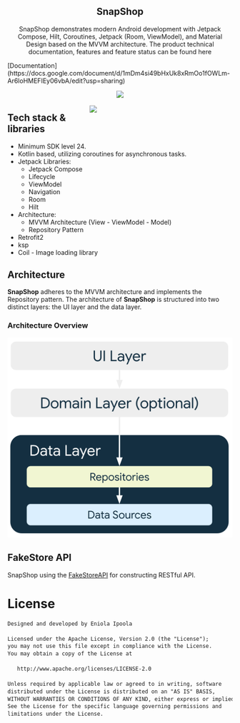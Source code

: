 <h2 align="center">SnapShop</h2>

<p align="center">  
SnapShop demonstrates modern Android development with Jetpack Compose, Hilt, Coroutines, Jetpack (Room, ViewModel), 
and Material Design based on the MVVM architecture. The product technical documentation, features and feature status can be found here
</p>
[Documentation](https://docs.google.com/document/d/1mDm4si49bHxUk8xRmOo1fOWLm-Ar6loHMEFIEy06vbA/edit?usp=sharing)

<p align="center">
<img src="previews/screenshot.png"/>
</p>

<img src="previews/preview.gif" align="right" width="320"/>

## Tech stack & libraries
- Minimum SDK level 24.
- Kotlin based, utilizing coroutines for asynchronous tasks.
- Jetpack Libraries:
    - Jetpack Compose
    - Lifecycle
    - ViewModel
    - Navigation 
    - Room
    - Hilt
- Architecture:
    - MVVM Architecture (View - ViewModel - Model)
    - Repository Pattern
- Retrofit2
- ksp
- Coil - Image loading library


## Architecture
**SnapShop** adheres to the MVVM architecture and implements the Repository pattern.
The architecture of **SnapShop** is structured into two distinct layers: the UI layer and the data layer. 

### Architecture Overview
![architecture](figure/image1.png)

## FakeStore API
SnapShop using the [FakeStoreAPI](https://github.com/keikaavousi/fake-store-api/) for constructing RESTful API.<br>

# License
```xml
Designed and developed by Eniola Ipoola

Licensed under the Apache License, Version 2.0 (the "License");
you may not use this file except in compliance with the License.
You may obtain a copy of the License at

   http://www.apache.org/licenses/LICENSE-2.0

Unless required by applicable law or agreed to in writing, software
distributed under the License is distributed on an "AS IS" BASIS,
WITHOUT WARRANTIES OR CONDITIONS OF ANY KIND, either express or implied.
See the License for the specific language governing permissions and
limitations under the License.
```
